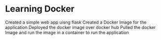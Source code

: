 # Learning Docker 
Created a simple web app uisng flask 
Created a Docker Image for the application 
Deployed the docker image over docker hub 
Pulled the docker Image and run the image in a container to run the application

